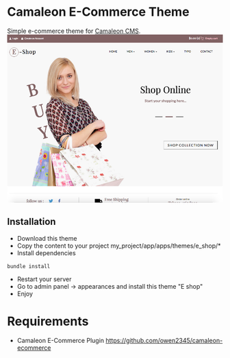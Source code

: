 # Camaleon E-Commerce Theme
Simple e-commerce theme for [Camaleon CMS](http://camaleon.tuzitio.com).
![](screenshot.png)
## Installation
* Download this theme
* Copy the content to your project
 my_project/app/apps/themes/e_shop/*
* Install dependencies
```
bundle install
```
* Restart your server
* Go to admin panel -> appearances and install this theme "E shop"
* Enjoy

# Requirements
* Camaleon E-Commerce Plugin
https://github.com/owen2345/camaleon-ecommerce
